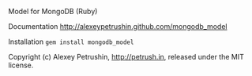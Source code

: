 Model for MongoDB (Ruby)

Documentation http://alexeypetrushin.github.com/mongodb_model

Installation `gem install mongodb_model`

Copyright (c) Alexey Petrushin, http://petrush.in, released under the MIT license.